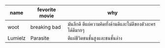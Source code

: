 | name | fevorite movie | why                                         |
| ---- | ----           | ----                                        |
| woot | breaking bad   | มันลึกดี ตีแผ่ความคิดทั้งด้านดีและไม่ดีของตัวละครได้ดีมากๆ |
| Lumielz | Parasite | ตีแผ่ชีวิตชนชั้นสูงและชนชั้นล่าง |
